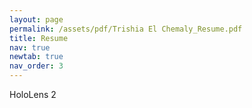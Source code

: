```yaml
---
layout: page
permalink: /assets/pdf/Trishia El Chemaly_Resume.pdf
title: Resume
nav: true
newtab: true
nav_order: 3
---
```

</div>
      <div class="col-sm-2 text-sm-right">
        <span class="badge">
          HoloLens 2
        </span>
      </div>